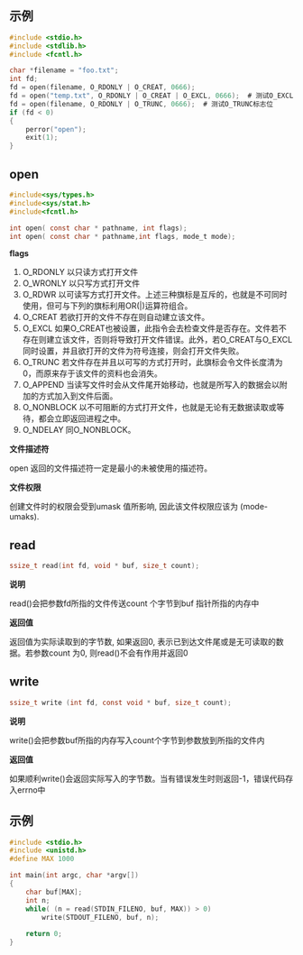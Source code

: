 ## 示例

```c
#include <stdio.h>
#include <stdlib.h>
#include <fcntl.h>

char *filename = "foo.txt";
int fd;
fd = open(filename, O_RDONLY | O_CREAT, 0666);
fd = open("temp.txt", O_RDONLY | O_CREAT | O_EXCL, 0666);  # 测试O_EXCL
fd = open(filename, O_RDONLY | O_TRUNC, 0666);  # 测试O_TRUNC标志位
if (fd < 0)
{
    perror("open");
    exit(1);
}
```

## open

```c
#include<sys/types.h>
#include<sys/stat.h>
#include<fcntl.h>

int open( const char * pathname, int flags);
int open( const char * pathname,int flags, mode_t mode);
```

**flags**

1. O_RDONLY 以只读方式打开文件
2. O_WRONLY 以只写方式打开文件
3. O_RDWR 以可读写方式打开文件。上述三种旗标是互斥的，也就是不可同时使用，但可与下列的旗标利用OR(|)运算符组合。
4. O_CREAT 若欲打开的文件不存在则自动建立该文件。
5. O_EXCL 如果O_CREAT也被设置，此指令会去检查文件是否存在。文件若不存在则建立该文件，否则将导致打开文件错误。此外，若O_CREAT与O_EXCL同时设置，并且欲打开的文件为符号连接，则会打开文件失败。
6. O_TRUNC 若文件存在并且以可写的方式打开时，此旗标会令文件长度清为0，而原来存于该文件的资料也会消失。
7. O_APPEND 当读写文件时会从文件尾开始移动，也就是所写入的数据会以附加的方式加入到文件后面。
8. O_NONBLOCK 以不可阻断的方式打开文件，也就是无论有无数据读取或等待，都会立即返回进程之中。
9. O_NDELAY 同O_NONBLOCK。

**文件描述符**

open 返回的文件描述符一定是最小的未被使用的描述符。

**文件权限**

创建文件时的权限会受到umask 值所影响, 因此该文件权限应该为 (mode-umaks).

## read

```c
ssize_t read(int fd, void * buf, size_t count);
```

**说明**

read()会把参数fd所指的文件传送count 个字节到buf 指针所指的内存中 

**返回值**

返回值为实际读取到的字节数, 如果返回0, 表示已到达文件尾或是无可读取的数据。若参数count 为0, 则read()不会有作用并返回0 



## write

```c
ssize_t write (int fd, const void * buf, size_t count);
```

**说明**

write()会把参数buf所指的内存写入count个字节到参数放到所指的文件内 

**返回值**

如果顺利write()会返回实际写入的字节数。当有错误发生时则返回-1，错误代码存入errno中 

## 示例

```c
#include <stdio.h>
#include <unistd.h>
#define MAX 1000

int main(int argc, char *argv[])
{
    char buf[MAX];
    int n;
    while( (n = read(STDIN_FILENO, buf, MAX)) > 0)
        write(STDOUT_FILENO, buf, n);     
    
    return 0;
}
```

